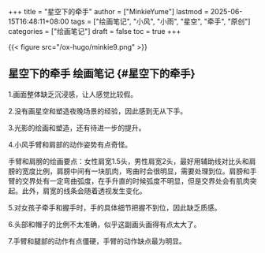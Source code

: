 +++
title = "星空下的牵手"
author = ["MinkieYume"]
lastmod = 2025-06-15T16:48:11+08:00
tags = ["绘画笔记", "小风", "小雨", "星空", "牵手", "原创"]
categories = ["绘画笔记"]
draft = false
toc = true
+++

{{< figure src="/ox-hugo/minkie9.png" >}}


## 星空下的牵手 <span class="tag"><span class="____">绘画笔记</span></span> {#星空下的牵手}

1.画面整体缺乏沉浸感，让人感觉比较假。

2.没有画星空和塑造夜晚场景的经验，因此感到无从下手。

3.光影的绘画和塑造，还有待进一步的提升。

4.小风手臂和肩部的动作姿势有点奇怪。

手臂和肩膀的绘画要点：女性肩宽1.5头，男性肩宽2头，最好用辅助线对比头和肩膀的宽度比例，肩膀中间有一块肌肉，弯曲时会很明显，需要处理到位。肩膀和手臂的交界处有一定弯曲弧度，在手升直的时候弧度不明显，但是交界处会有肌肉突起。此外，肩宽的线条会随着透视发生变化。

5.对女孩子牵手和握手时，手的具体细节把握不到位，因此缺乏质感。

6.头部和帽子的比例不太准确，似乎这副画头画得有点太大了。

7.手臂和腿部的动作有点僵硬，手臂的动作缺点最为明显。
